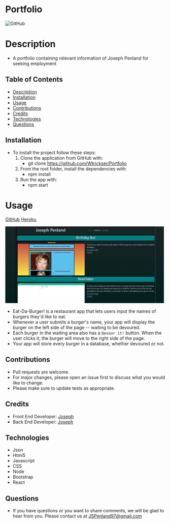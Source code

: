 # Portfolio

  ![GitHub](https://img.shields.io/badge/license-MIT-purple?style=plastic)


# Description

  * A portfolio containing relevant information of Joseph Penland for seeking employment


## Table of Contents

  * [Description](#Description)
  * [Installation](#Installation)
  * [Usage](#Usage)
  * [Contributions](#contributions)
  * [Credits](#Credits)
  * [Technologies](#Technologies)
  * [Questions](#Questions)
  
  
## **Installation**
  
  * To install the project follow these steps:
     1. Clone the application from GitHub with:
        * git clone https://github.com/Wtrickser/Portfolio
     2. From the root folder, install the dependencies with:
        * npm install
     3. Run the app with:
        * npm start
  
  
# Usage

  [GitHub](https://github.com/Wtrickser/Portfolio) [Heroku](https://burgerloggerdb.herokuapp.com/)

  <img src = Pic1.png width=500>

  * Eat-Da-Burger! is a restaurant app that lets users input the names of burgers they'd like to eat.
  * Whenever a user submits a burger's name, your app will display the burger on the left side of the page -- waiting to be devoured.
  * Each burger in the waiting area also has a `Devour it!` button. When the user clicks it, the burger will move to the right side of the page.
  * Your app will store every burger in a database, whether devoured or not.


## **Contributions**
  
  * Pull requests are welcome.
  * For major changes, please open an issue first to discuss what you would like to change.
  * Please make sure to update tests as appropriate.


## **Credits**
  
  * Front End Developer: [Joseph](https://github.com/Wtrickser)
  * Back End Developer: [Joseph](https://github.com/Wtrickser)


## **Technologies**
  
  * Json
  * Html5
  * Javascript
  * CSS
  * Node
  * Bootstrap
  * React
  
  
## **Questions**
  
  * If you have questions or you want to share comments, we will be glad to hear from you. Please contact us at JSPenland97@gmail.com